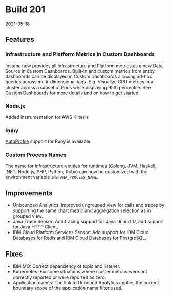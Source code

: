 # Build 201

2021-05-18

## Features

### Infrastructure and Platform Metrics in Custom Dashboards

Instana now provides all Infrastructure and Platform metrics as a new Data Source in Custom Dashboards.
Built-in and custom metrics from entity dashboards can be displayed in Custom Dashboards allowing ad-hoc queries across multi-dimensional tags.
E.g. Visualize CPU metrics in a cluster across a subset of Pods while displaying 95th percentile.
See [Custom Dashboards](https://instana.com/docs/custom_dashboards/) for more details and on how to get started.

### Node.js

Added instrumentation for AWS Kinesis

### Ruby

[AutoProfile](https://instana.com/docs/profiling/) support for Ruby is available.

### Custom Process Names

The name for infrastructure entities for runtimes (Golang, JVM, Haskell, .NET, Node.js, PHP, Python, Ruby) can now be customized with the environment variable `INSTANA_PROCESS_NAME`.

## Improvements

* Unbounded Analytics: Improved ungrouped view for calls and traces by supporting the same chart metric and aggregation selection as in grouped view.
* Java Trace Sensor: Add tracing support for Java 16 and 17, add support for Java HTTP Client.
* IBM Cloud Platform Services Sensor: Add support for IBM Cloud Databases for Redis and IBM Cloud Databases for PostgreSQL.

## Fixes

* IBM MQ: Correct dependency of topic and listener.
* Kubernetes: Fix some situations where cluster metrics were not correctly reported or were reported as zero.
* Application events: The link to Unbound Analytics applies the correct boundary scope of the application name filter used.
